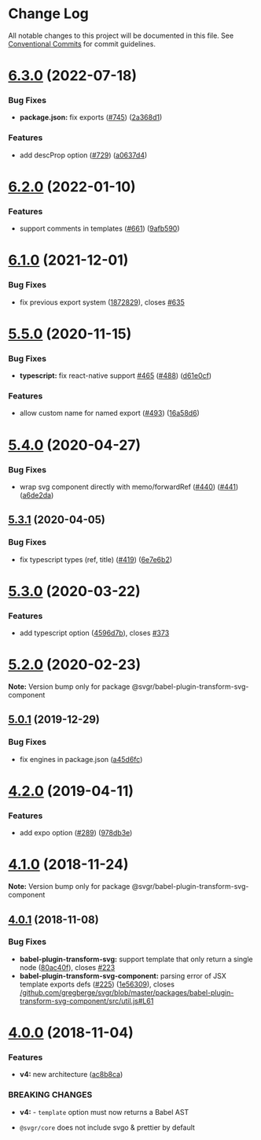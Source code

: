 # Change Log

All notable changes to this project will be documented in this file.
See [Conventional Commits](https://conventionalcommits.org) for commit guidelines.

# [6.3.0](https://github.com/gregberge/svgr/compare/v6.2.1...v6.3.0) (2022-07-18)


### Bug Fixes

* **package.json:** fix exports ([#745](https://github.com/gregberge/svgr/issues/745)) ([2a368d1](https://github.com/gregberge/svgr/commit/2a368d1305949ec6426c7c7312c04224071ec2bd))


### Features

* add descProp option ([#729](https://github.com/gregberge/svgr/issues/729)) ([a0637d4](https://github.com/gregberge/svgr/commit/a0637d49b60243bbae461f7b96dab9b47cd82d8f))





# [6.2.0](https://github.com/gregberge/svgr/compare/v6.1.2...v6.2.0) (2022-01-10)


### Features

* support comments in templates ([#661](https://github.com/gregberge/svgr/issues/661)) ([9afb590](https://github.com/gregberge/svgr/commit/9afb590d1094793fca797449fb7017da9fa06b4e))





# [6.1.0](https://github.com/gregberge/svgr/compare/v6.0.0...v6.1.0) (2021-12-01)


### Bug Fixes

* fix previous export system ([1872829](https://github.com/gregberge/svgr/commit/187282977af841cd5a2243a23abba72b20eec2fa)), closes [#635](https://github.com/gregberge/svgr/issues/635)





# [5.5.0](https://github.com/gregberge/svgr/tree/master/packages/babel-plugin-transform-svg-component/compare/v5.4.0...v5.5.0) (2020-11-15)


### Bug Fixes

* **typescript:** fix react-native support [#465](https://github.com/gregberge/svgr/tree/master/packages/babel-plugin-transform-svg-component/issues/465) ([#488](https://github.com/gregberge/svgr/tree/master/packages/babel-plugin-transform-svg-component/issues/488)) ([d61e0cf](https://github.com/gregberge/svgr/tree/master/packages/babel-plugin-transform-svg-component/commit/d61e0cface065afc1478fdb44d87ca8177041eab))


### Features

* allow custom name for named export ([#493](https://github.com/gregberge/svgr/tree/master/packages/babel-plugin-transform-svg-component/issues/493)) ([16a58d6](https://github.com/gregberge/svgr/tree/master/packages/babel-plugin-transform-svg-component/commit/16a58d6e817c065f72a68be91600a1a360205f44))





# [5.4.0](https://github.com/gregberge/svgr/tree/master/packages/babel-plugin-transform-svg-component/compare/v5.3.1...v5.4.0) (2020-04-27)


### Bug Fixes

* wrap svg component directly with memo/forwardRef ([#440](https://github.com/gregberge/svgr/tree/master/packages/babel-plugin-transform-svg-component/issues/440)) ([#441](https://github.com/gregberge/svgr/tree/master/packages/babel-plugin-transform-svg-component/issues/441)) ([a6de2da](https://github.com/gregberge/svgr/tree/master/packages/babel-plugin-transform-svg-component/commit/a6de2dacb63e36572a2167b928418bdc39f3a9c2))





## [5.3.1](https://github.com/gregberge/svgr/tree/master/packages/babel-plugin-transform-svg-component/compare/v5.3.0...v5.3.1) (2020-04-05)


### Bug Fixes

* fix typescript types (ref, title) ([#419](https://github.com/gregberge/svgr/tree/master/packages/babel-plugin-transform-svg-component/issues/419)) ([6e7e6b2](https://github.com/gregberge/svgr/tree/master/packages/babel-plugin-transform-svg-component/commit/6e7e6b2e73d26d30f64604e0fc627f9ff94079c2))





# [5.3.0](https://github.com/gregberge/svgr/tree/master/packages/babel-plugin-transform-svg-component/compare/v5.2.0...v5.3.0) (2020-03-22)


### Features

* add typescript option ([4596d7b](https://github.com/gregberge/svgr/tree/master/packages/babel-plugin-transform-svg-component/commit/4596d7bb470babb5ec4b87f5281174fb182bd9c7)), closes [#373](https://github.com/gregberge/svgr/tree/master/packages/babel-plugin-transform-svg-component/issues/373)





# [5.2.0](https://github.com/gregberge/svgr/tree/master/packages/babel-plugin-transform-svg-component/compare/v5.1.0...v5.2.0) (2020-02-23)

**Note:** Version bump only for package @svgr/babel-plugin-transform-svg-component





## [5.0.1](https://github.com/gregberge/svgr/tree/master/packages/babel-plugin-transform-svg-component/compare/v5.0.0...v5.0.1) (2019-12-29)


### Bug Fixes

* fix engines in package.json ([a45d6fc](https://github.com/gregberge/svgr/tree/master/packages/babel-plugin-transform-svg-component/commit/a45d6fc8b43402bec60ed4e9273f90fdc65a23a7))





# [4.2.0](https://github.com/gregberge/svgr/tree/master/packages/babel-plugin-transform-svg-component/compare/v4.1.0...v4.2.0) (2019-04-11)


### Features

* add expo option ([#289](https://github.com/gregberge/svgr/tree/master/packages/babel-plugin-transform-svg-component/issues/289)) ([978db3e](https://github.com/gregberge/svgr/tree/master/packages/babel-plugin-transform-svg-component/commit/978db3e))





# [4.1.0](https://github.com/gregberge/svgr/compare/v4.0.4...v4.1.0) (2018-11-24)

**Note:** Version bump only for package @svgr/babel-plugin-transform-svg-component





## [4.0.1](https://github.com/gregberge/svgr/compare/v4.0.0...v4.0.1) (2018-11-08)


### Bug Fixes

* **babel-plugin-transform-svg:** support template that only return a single node ([80ac40f](https://github.com/gregberge/svgr/commit/80ac40f)), closes [#223](https://github.com/gregberge/svgr/issues/223)
* **babel-plugin-transform-svg-component:** parsing error of JSX template exports defs ([#225](https://github.com/gregberge/svgr/issues/225)) ([1e56309](https://github.com/gregberge/svgr/commit/1e56309)), closes [/github.com/gregberge/svgr/blob/master/packages/babel-plugin-transform-svg-component/src/util.js#L61](https://github.com//github.com/gregberge/svgr/blob/master/packages/babel-plugin-transform-svg-component/src/util.js/issues/L61)





# [4.0.0](https://github.com/gregberge/svgr/compare/v3.1.0...v4.0.0) (2018-11-04)


### Features

* **v4:** new architecture ([ac8b8ca](https://github.com/gregberge/svgr/commit/ac8b8ca))


### BREAKING CHANGES

* **v4:** - `template` option must now returns a Babel AST
- `@svgr/core` does not include svgo & prettier by default
